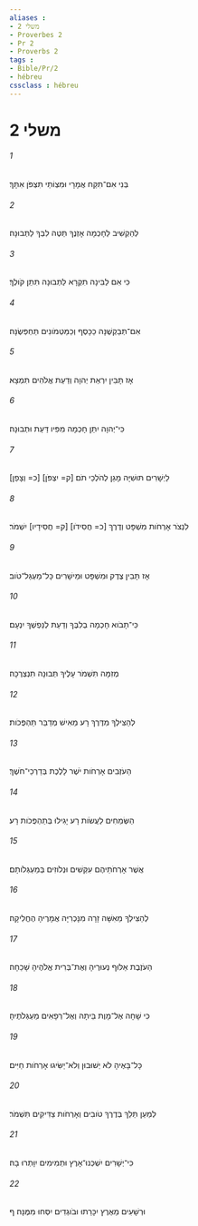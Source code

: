 ```yaml
---
aliases : 
- משלי 2
- Proverbes 2
- Pr 2
- Proverbs 2
tags : 
- Bible/Pr/2
- hébreu
cssclass : hébreu
---
```


# משלי 2

###### 1
בְּנִי אִם־תִּקַּח אֲמָרָי וּמִצְוֹתַי תִּצְפֹּן אִתָּךְ׃
###### 2
לְהַקְשִׁיב לַחָכְמָה אָזְנֶךָ תַּטֶּה לִבְּךָ לַתְּבוּנָה׃
###### 3
כִּי אִם לַבִּינָה תִקְרָא לַתְּבוּנָה תִּתֵּן קֹולֶךָ׃
###### 4
אִם־תְּבַקְשֶׁנָּה כַכָּסֶף וְכַמַּטְמֹונִים תַּחְפְּשֶׂנָּה׃
###### 5
אָז תָּבִין יִרְאַת יְהוָה וְדַעַת אֱלֹהִים תִּמְצָא׃
###### 6
כִּי־יְהוָה יִתֵּן חָכְמָה מִפִּיו דַּעַת וּתְבוּנָה׃
###### 7
[כ= וְצָפַן] [ק= יִצְפֹּן] לַיְשָׁרִים תּוּשִׁיָּה מָגֵן לְהֹלְכֵי תֹם׃
###### 8
לִנְצֹר אָרְחֹות מִשְׁפָּט וְדֶרֶךְ [כ= חֲסִידֹו] [ק= חֲסִידָיו] יִשְׁמֹר׃
###### 9
אָז תָּבִין צֶדֶק וּמִשְׁפָּט וּמֵישָׁרִים כָּל־מַעְגַּל־טֹוב׃
###### 10
כִּי־תָבֹוא חָכְמָה בְלִבֶּךָ וְדַעַת לְנַפְשְׁךָ יִנְעָם׃
###### 11
מְזִמָּה תִּשְׁמֹר עָלֶיךָ תְּבוּנָה תִנְצְרֶכָּה׃
###### 12
לְהַצִּילְךָ מִדֶּרֶךְ רָע מֵאִישׁ מְדַבֵּר תַּהְפֻּכֹות׃
###### 13
הַעֹזְבִים אָרְחֹות יֹשֶׁר לָלֶכֶת בְּדַרְכֵי־חֹשֶׁךְ׃
###### 14
הַשְּׂמֵחִים לַעֲשֹׂות רָע יָגִילוּ בְּתַהְפֻּכֹות רָע׃
###### 15
אֲשֶׁר אָרְחֹתֵיהֶם עִקְּשִׁים וּנְלֹוזִים בְּמַעְגְּלֹותָם׃
###### 16
לְהַצִּילְךָ מֵאִשָּׁה זָרָה מִנָּכְרִיָּה אֲמָרֶיהָ הֶחֱלִיקָה׃
###### 17
הַעֹזֶבֶת אַלּוּף נְעוּרֶיהָ וְאֶת־בְּרִית אֱלֹהֶיהָ שָׁכֵחָה׃
###### 18
כִּי שָׁחָה אֶל־מָוֶת בֵּיתָהּ וְאֶל־רְפָאִים מַעְגְּלֹתֶיהָ׃
###### 19
כָּל־בָּאֶיהָ לֹא יְשׁוּבוּן וְלֹא־יַשִּׂיגוּ אָרְחֹות חַיִּים׃
###### 20
לְמַעַן תֵּלֵךְ בְּדֶרֶךְ טֹובִים וְאָרְחֹות צַדִּיקִים תִּשְׁמֹר׃
###### 21
כִּי־יְשָׁרִים יִשְׁכְּנוּ־אָרֶץ וּתְמִימִים יִוָּתְרוּ בָהּ׃
###### 22
וּרְשָׁעִים מֵאֶרֶץ יִכָּרֵתוּ וּבֹוגְדִים יִסְּחוּ מִמֶּנָּה׃ ף
